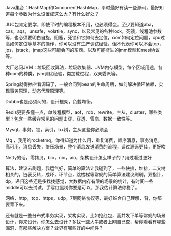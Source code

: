 Java集合：HashMap和ConcurrentHashMap，平时最好有读一些源码，最好知道每个参数为什么设置成这么大？有什么好处？

JUC包肯定要学，即使平时的编程根本不用，也必须得会。至少要知道aba，cas，aqs，unsafe，volatile，sync，以及常见的各种lock，死锁，线程池参数等，也必须要明白自旋，阻塞，死锁和它如何去定位，oom如何定位问题，cpu过高如何定位等基本的操作，你可以没有生产调试经验，但不代表你可以不会top，jps，jstack，jmap这些可能会问的东西。以及可能衍生的jmm模型和mesi协议等。

大厂必问JVM：垃圾回收算法，垃圾收集器、JVM内存模型，每个区域用途，各种oom的种类，jvm调优经验，类加载过程，双亲委派等。

Spring就得抽空看源码了，一般会问到bean的生命周期，如何解决循环依赖，实现事务原理，动态代理原理等。

Dubbo也是必须问的，设计框架，负载均衡。

Redis更要多懂一点，单线程模型，aof，rdb，rewrite，主从，cluster，哪些类型？包含一些缓存常见的问题击穿、穿透、雪崩、数据一致性等。

Mysql，事务，锁，索引，b+树，主从这些你必须会

Mq ，我用的rocketmq，你得知道为什么用，重复消费，顺序消息，事务消息，高可用，消息丢失，挤压场景，整个消息发送消费的流程，读过源码更佳，更好吹

Netty的话，零拷贝，bio，nio，aio，架构设计怎么样子的？用过看过更好

算法，建议去刷题，我运气好，简单的算法让我碰到了，一些快排，堆排，二叉树相关的，链表反转，成环，环节点，跳楼梯等常规的简单算法建议刷刷，双指针，dp，递归这些还是多找找感觉，大数据内存有限的场景的统计，有时间一些middle可以去试试，手写红黑树你要是可以，那我估计算法你稳了。

网络，http，tcp，https，udp，7层网络协议等，最好结合自己理解，背，你都要背下来。

还有就是一些分布式事务实现，架构实现，比如抢红包，高并发下单等常规的场景设计，你来设计，你怎么去设计？多找一些大牛或者上网自己查，帮你看看有哪些漏洞，有那些解决方案？业界有哪些好的中间件？

